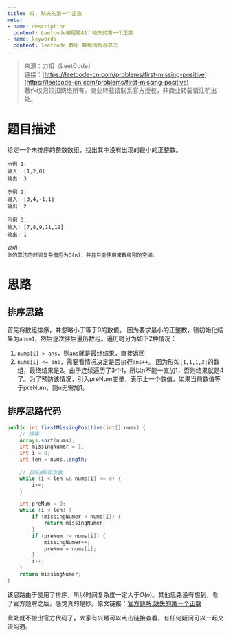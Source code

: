 ```yaml
---
title: 41. 缺失的第一个正数   
meta:
- name: description 
  content: Leetcode编程题41：缺失的第一个正数
- name: keywords
  content: leetcode 数组 数据结构与算法
---
```


> 来源：力扣（LeetCode）  
链接：[https://leetcode-cn.com/problems/first-missing-positive](https://leetcode-cn.com/problems/first-missing-positive)  
著作权归领扣网络所有。商业转载请联系官方授权，非商业转载请注明出处。

# 题目描述
给定一个未排序的整数数组，找出其中没有出现的最小的正整数。
```
示例 1:
输入: [1,2,0]
输出: 3

示例 2:
输入: [3,4,-1,1]
输出: 2

示例 3:
输入: [7,8,9,11,12]
输出: 1

说明:
你的算法的时间复杂度应为O(n)，并且只能使用常数级别的空间。
```
# 思路

## 排序思路
首先将数组排序，并忽略小于等于0的数值。 因为要求最小的正整数，锁初始化结果为`ans=1`，然后逐次往后遍历数组。遍历时分为如下2种情况：
1. `nums[i] > ans`，则`ans`就是最终结果，直接返回
2. `nums[i] <= ans`，需要看情况决定是否执行`ans++`。 因为形如`[1,1,1,3]`的数组，最终结果是2。由于连续遍历了3个1，所以n不能一直加1，否则结果就是4了。为了预防该情况，引入preNum变量，表示上一个数值，如果当前数值等于preNum，则n无需加1。

## 排序思路代码
```java
public int firstMissingPositive(int[] nums) {
    // 排序
    Arrays.sort(nums);
    int missingNumer = 1;
    int i = 0;
    int len = nums.length;
    
    // 忽略掉0和负数
    while (i < len && nums[i] <= 0) {
        i++;
    }

    int preNum = 0;
    while (i < len) {
        if (missingNumer < nums[i]) {
            return missingNumer;
        }
        if (preNum != nums[i]) {
            missingNumer++;
            preNum = nums[i];
        }
        i++;
    }
    return missingNumer;
}
```
该思路由于使用了排序，所以时间复杂度一定大于$O(n)$。其他思路没有想到，看了官方题解之后，感觉真的是妙。原文链接：[官方题解:缺失的第一个正数](https://leetcode-cn.com/problems/first-missing-positive/solution/que-shi-de-di-yi-ge-zheng-shu-by-leetcode/)

此处就不搬出官方代码了，大家有兴趣可以点击链接查看，有任何疑问可以一起交流沟通。
